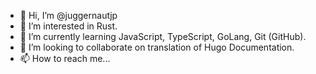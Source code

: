 - 👋 Hi, I’m @juggernautjp
- 👀 I’m interested in Rust.
- 🌱 I’m currently learning JavaScript, TypeScript, GoLang, Git (GitHub).
- 💞️ I’m looking to collaborate on translation of Hugo Documentation.
- 📫 How to reach me...

<!---
juggernautjp/juggernautjp is a ✨ special ✨ repository because its `README.md` (this file) appears on your GitHub profile.
You can click the Preview link to take a look at your changes.
--->

